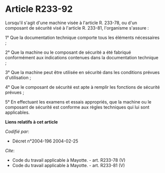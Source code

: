 # Article R233-92

Lorsqu'il s'agit d'une machine visée à l'article R. 233-78, ou d'un composant de sécurité visé à l'article R. 233-81,
l'organisme s'assure : 

1° Que la documentation technique comporte tous les éléments nécessaires ; 

2° Que la machine ou le composant de sécurité a été fabriqué conformément aux indications contenues dans la documentation
technique ; 

3° Que la machine peut être utilisée en sécurité dans les conditions prévues d'utilisation ; 

4° Que le composant de sécurité est apte à remplir les fonctions de sécurité prévues ; 

5° En effectuant les examens et essais appropriés, que la machine ou le composant de sécurité est conforme aux règles
techniques qui lui sont applicables.

**Liens relatifs à cet article**

_Codifié par_:

  - Décret n°2004-196 2004-02-25

_Cite_:

  - Code du travail applicable à Mayotte. - art. R233-78 (V)
  - Code du travail applicable à Mayotte. - art. R233-81 (V)
